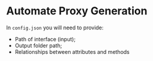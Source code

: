 # Automate Proxy Generation

In `config.json` you will need to provide:
  - Path of interface (input);
  - Output folder path;
  - Relationships between attributes and methods
